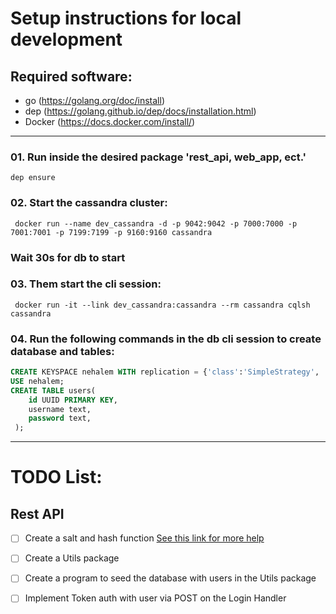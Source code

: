 
# Setup instructions for local development 

## Required software: 
- go (https://golang.org/doc/install)
- dep (https://golang.github.io/dep/docs/installation.html)
- Docker (https://docs.docker.com/install/)

--- 

### 01. Run inside the desired package 'rest_api, web_app, ect.'
`dep ensure`

### 02. Start the cassandra cluster:
` docker run --name dev_cassandra -d -p 9042:9042 -p 7000:7000 -p 7001:7001 -p 7199:7199 -p 9160:9160 cassandra`

### Wait 30s for db to start 

### 03. Them start the cli session:
` docker run -it --link dev_cassandra:cassandra --rm cassandra cqlsh cassandra`

### 04. Run the following commands in the db cli session to create database and tables:
```sql
CREATE KEYSPACE nehalem WITH replication = {'class':'SimpleStrategy', 'replication_factor' : 1};
USE nehalem;
CREATE TABLE users(
    id UUID PRIMARY KEY,
    username text,
    password text,
 ); 
```

---
# TODO List:

## Rest API
-[ ] Create a salt and hash function [See this link for more help](https://medium.com/@jcox250/password-hash-salt-using-golang-b041dc94cb72)
-[ ] Create a Utils package 
-[ ] Create a program to seed the database with users in the Utils package  
-[ ] Implement Token auth with user via POST on the Login Handler


